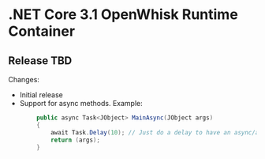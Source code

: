 <!--
#
# Licensed to the Apache Software Foundation (ASF) under one or more
# contributor license agreements.  See the NOTICE file distributed with
# this work for additional information regarding copyright ownership.
# The ASF licenses this file to You under the Apache License, Version 2.0
# (the "License"); you may not use this file except in compliance with
# the License.  You may obtain a copy of the License at
#
#     http://www.apache.org/licenses/LICENSE-2.0
#
# Unless required by applicable law or agreed to in writing, software
# distributed under the License is distributed on an "AS IS" BASIS,
# WITHOUT WARRANTIES OR CONDITIONS OF ANY KIND, either express or implied.
# See the License for the specific language governing permissions and
# limitations under the License.
#
-->

# .NET Core 3.1 OpenWhisk Runtime Container


## Release TBD
Changes:
- Initial release
- Support for async methods. Example:

```csharp
        public async Task<JObject> MainAsync(JObject args)
        {
            await Task.Delay(10); // Just do a delay to have an async/await process occur.
            return (args);
        }
```
